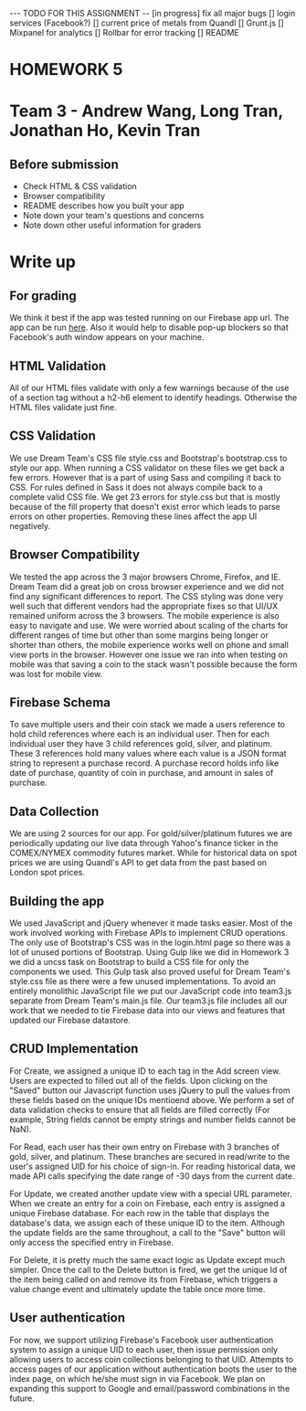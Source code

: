 --- TODO FOR THIS ASSIGNMENT -- 
[in progress] fix all major bugs
[]	login services (Facebook?)
[]	current price of metals from Quandl
[]	Grunt.js
[]	Mixpanel for analytics
[]	Rollbar for error tracking
[]	README

# HOMEWORK 5
# Team 3 - Andrew Wang, Long Tran, Jonathan Ho, Kevin Tran

## Before submission
* Check HTML & CSS validation
* Browser compatibility
* README describes how you built your app
* Note down your team's questions and concerns
* Note down other useful information for graders

# Write up

## For grading
We think it best if the app was tested running on our Firebase app url.
The app can be run [here](https://cse134bteam3.firebaseapp.com/). Also it
would help to disable pop-up blockers so that Facebook's auth window appears
on your machine.

## HTML Validation
All of our HTML files validate with only a few warnings because of the use of
a section tag without a h2-h6 element to identify headings. Otherwise the
HTML files validate just fine.

## CSS Validation
We use Dream Team's CSS file style.css and Bootstrap's bootstrap.css to style
our app. When running a CSS validator on these files we get back a few errors.
However that is a part of using Sass and compiling it back to CSS. For rules
defined in Sass it does not always compile back to a complete valid CSS file.
We get 23 errors for style.css but that is mostly because of the fill
property that doesn't exist error which leads to parse errors on other
properties. Removing these lines affect the app UI negatively.

## Browser Compatibility
We tested the app across the 3 major browsers Chrome, Firefox, and IE.
Dream Team did a great job on cross browser experience and we did not
find any significant differences to report. The CSS styling was done very
well such that different vendors had the appropriate fixes so that UI/UX
remained uniform across the 3 browsers. The mobile experience is also easy
to navigate and use. We were worried about scaling of the charts for
different ranges of time but other than some margins being longer or
shorter than others, the mobile experience works well on phone and small
view ports in the browser. However one issue we ran into when testing
on mobile was that saving a coin to the stack wasn't possible because
the form was lost for mobile view.

## Firebase Schema
To save multiple users and their coin stack we made a users reference to hold
child references where each is an individual user. Then for each individual
user they have 3 child references gold, silver, and platinum. These 3
references hold many values where each value is a JSON format string to
represent a purchase record. A purchase record holds info like date of
purchase, quantity of coin in purchase, and amount in sales of purchase.

## Data Collection
We are using 2 sources for our app. For gold/silver/platinum futures we are
periodically updating our live data through Yahoo's finance ticker in the
COMEX/NYMEX commodity futures market. While for historical data on spot prices
we are using Quandl's API to get data from the past based on London spot prices.

## Building the app
We used JavaScript and jQuery whenever it made tasks easier. Most of the work
involved working with Firebase APIs to implement CRUD operations. The only use
of Bootstrap's CSS was in the login.html page so there was a lot of unused
portions of Bootstrap. Using Gulp like we did in Homework 3 we did a uncss
task on Bootstrap to build a CSS file for only the components we used. This
Gulp task also proved useful for Dream Team's style.css file as there were
a few unused implementations. To avoid an entirely monolithic JavaScript file
we put our JavaScript code into team3.js separate from Dream Team's main.js
file. Our team3.js file includes all our work that we needed to tie Firebase
data into our views and features that updated our Firebase datastore.

## CRUD Implementation
For Create, we assigned a unique ID to each tag in the Add screen view. Users
are expected to filled out all of the fields. Upon clicking on the "Saved" button
our Javascript function uses jQuery to pull the values from these fields based
on the unique IDs mentioend above. We perform a set of data validation checks
to ensure that all fields are filled correctly (For example, String fields cannot
be empty strings and number fields cannot be NaN). 

For Read, each user has their own entry on Firebase with 3 branches of gold,
silver, and platinum. These branches are secured in read/write to the user's
assigned UID for his choice of sign-in. For reading historical data, we made API 
calls specifying the date range of -30 days from the current date. 

For Update, we created another update view with a special URL parameter. When we
create an entry for a coin on Firebase, each entry is assigned a unique Firebase
database. For each row in the table that displays the database's data, we assign
each of these unique ID to the item. Although the update fields are  the same
throughout, a call to the "Save" button will only access the specified entry in
Firebase. 

For Delete, it is pretty much the same exact logic as Update except much simpler.
Once the call to the Delete button is fired, we get the unique Id of the item
being called on and remove its from Firebase, which triggers a value change
event and ultimately update the table once more time.

## User authentication

For now, we support utilizing Firebase's Facebook user authentication system to
assign a unique UID to each user, then issue permission only allowing users
to access coin collections belonging to that UID.  Attempts to access pages of
our application without authentication boots the user to the index page, on
which he/she must sign in via Facebook. We plan on expanding this
support to Google and email/password combinations in the future.
